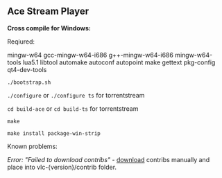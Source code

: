 Ace Stream Player
-----------------

**Cross compile for Windows:**

Reqiured:

mingw-w64 gcc-mingw-w64-i686 g++-mingw-w64-i686 mingw-w64-tools lua5.1 libtool automake autoconf autopoint make gettext pkg-config qt4-dev-tools

`./bootstrap.sh`

`./configure` or `./configure ts` for torrentstream

`cd build-ace` or `cd build-ts` for torrentstream

`make`

`make install package-win-strip`

Known problems:

*Error: "Failed to download contribs"* - [download] contribs manually and place into vlc-{version}/contrib folder.

[download]:https://bitbucket.org/AceStream/acestreamplayer/downloads/i686-w64-mingw32.tar.gz